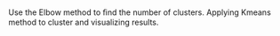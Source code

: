 Use the Elbow method to ﬁnd the number of clusters.
Applying Kmeans method to cluster and visualizing results.
